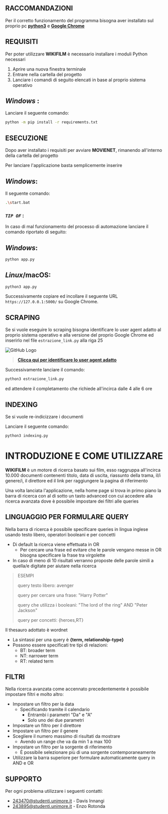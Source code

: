 
## **RACCOMANDAZIONI**

Per il corretto funzionamento del programma bisogna aver installato sul proprio pc [**python3**](https://www.python.org/downloads/) e [**Google Chrome**](https://www.google.it/intl/it/chrome/)

## **REQUISITI**

Per poter utilizzare **WIKIFILM** è necessario installare i moduli Python necessari

1. Aprire una nuova finestra terminale
2. Entrare nella cartella del progetto
3. Lanciare i comandi di seguito elencati in base al proprio sistema operativo

## *Windows* :

Lanciare il seguente comando:

```bash
python -m pip install -r requirements.txt
```

## **ESECUZIONE**

Dopo aver installato i requisiti per avviare **MOVIENET**, rimanendo all'interno della cartella del progetto

Per lanciare l'applicazione basta semplicemente inserire

## *Windows*:

Il seguente comando:

```bash
.\start.bat
```
### *`TIP OF`* :
In caso di mal funzionamento del processo di automazione lanciare il comando riportato di seguito:

## *Windows*:

```bash
python app.py
```

## *Linux*/macOS: 

```bash
python3 app.py
```

Successivamente copiare ed incollare il seguente URL `https://127.0.0.1:5000/` su Google Chrome.

## **SCRAPING**

Se si vuole eseguire lo scraping bisogna identificare lo user agent adatto al proprio sistema operativo e alla versione del proprio Google Chrome ed inserirlo nel file `estrazione_link.py` alla riga 25

![GitHub Logo](/HDR.png)

>[**Clicca qui per identificare lo user agent adatto**](https://developers.whatismybrowser.com/useragents/explore/)

Successivamente lanciare il comando:

```bash
python3 estrazione_link.py
```
ed attendere il completamento che richiede all'incirca dalle 4 alle 6 ore

## **INDEXING**

Se si vuole re-indicizzare i documenti 

Lanciare il seguente comando:

```bash
python3 indexing.py
```

# **INTRODUZIONE E COME UTILIZZARE**

**WIKIFILM** è un motore di ricerca basato sui film, esso raggruppa all'incirca 10.000 documenti contenenti titolo, data di uscita, riassunto della trama, il/i genere/i, il direttore ed il link per raggiungere la pagina di riferimento 

Una volta lanciata l'applicazione, nella home page si trova in primo piano la barra di ricerca con al di sotto un tasto advanced con cui accedere alla ricerca avanzata dove è possibile impostare dei filtri alle queries

## **LINGUAGGIO PER FORMULARE QUERY**

Nella barra di ricerca è possibile specificare queries in lingua inglese usando testo libero, operatori booleani e per concetti
* Di default la ricerca viene effettuata in OR
    * Per cercare una frase ed evitare che le parole vengano messe in OR bisogna specificare la frase tra virgolette
* In caso di meno di 10 risultati verranno proposte delle parole simili a quella/e digitate per aiutare nella ricerca

>ESEMPI 
>
>query testo libero: avenger
>
>query per cercare una frase: "Harry Potter"
>
>query che utilizza i booleani: "The lord of the ring" AND "Peter Jackson"
>
>query per concetti: {heroes,RT}

Il thesauro adottato è wordnet
* La sintassi per una query è **{term, relationship-type}**
* Possono essere specificati tre tipi di relazioni:
    * BT: broader term
    * NT: narrower term
    * RT: related term

## **FILTRI**

Nella ricerca avanzata come accennato precedentemente è possibile impostare filtri e molto altro:

* Impostare un filtro per la data
    * Specificando tramite il calendario
        * Entrambi i parametri "Da" e "A"
        * Solo uno dei due parametri
* Impostare un filtro per il direttore
* Impostare un filtro per il genere
* Scegliere il numero massimo di risultati da mostrare
    * Avendo un range che va da min 1 a max 100
* Impostare un filtro per la sorgente di riferimento
    * È possibile selezionare più di una sorgente contemporaneamente
* Utilizzare la barra superiore per formulare automaticamente query in AND e OR

## **SUPPORTO**

Per ogni problema utilizzare i seguenti contatti:
* 243470@studenti.unimore.it - Davis Innangi
* 243895@studenti.unimore.it - Enzo Rotonda
